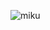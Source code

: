 ![miku](https://th.bing.com/th/id/R.6f5a39133ccd99c7b529c2cee54e8e93?rik=tiyV3ympDf07oA&riu=http%3a%2f%2fwww.f-covers.com%2fcover%2fhatsune-miku-facebook-cover-timeline-banner-for-fb.jpg&ehk=yBL14JUgFTT6%2bzt6zXEZIaRYtWtGKFiSLYEpmRl4tl4%3d&risl=&pid=ImgRaw&r=0)
